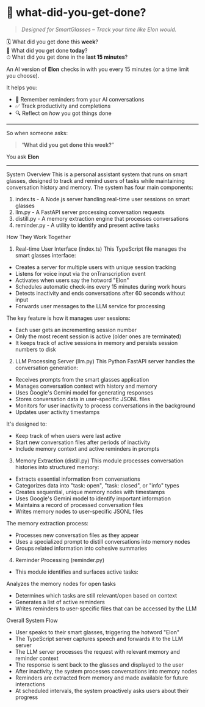 # 🚀 what-did-you-get-done?

> *Designed for SmartGlasses – Track your time like Elon would.*

🗓 What did you get done this **week**?  
📅 What did you get done **today**?  
⏱ What did you get done in the **last 15 minutes**?

An AI version of **Elon** checks in with you every 15 minutes (or a time limit you choose).

It helps you:
- 🧠 Remember reminders from your AI conversations  
- ✅ Track productivity and completions  
- 🔍 Reflect on *how* you got things done  

---

So when someone asks:

> “**What did you get done this week?**”

You ask **Elon**

---


System Overview
This is a personal assistant system that runs on smart glasses, designed to track and remind users of tasks while maintaining conversation history and memory. The system has four main components:

1. index.ts - A Node.js server handling real-time user sessions on smart glasses
2. llm.py - A FastAPI server processing conversation requests
3. distill.py - A memory extraction engine that processes conversations
4. reminder.py - A utility to identify and present active tasks

How They Work Together
1. Real-time User Interface (index.ts)
This TypeScript file manages the smart glasses interface:

- Creates a server for multiple users with unique session tracking
- Listens for voice input via the onTranscription event
- Activates when users say the hotword "Elon"
- Schedules automatic check-ins every 15 minutes during work hours
- Detects inactivity and ends conversations after 60 seconds without input
- Forwards user messages to the LLM service for processing

The key feature is how it manages user sessions:

- Each user gets an incrementing session number
- Only the most recent session is active (older ones are terminated)
- It keeps track of active sessions in memory and persists session numbers to disk

2. LLM Processing Server (llm.py)
This Python FastAPI server handles the conversation generation:

- Receives prompts from the smart glasses application
- Manages conversation context with history and memory
- Uses Google's Gemini model for generating responses
- Stores conversation data in user-specific JSONL files
- Monitors for user inactivity to process conversations in the background
- Updates user activity timestamps

It's designed to:

- Keep track of when users were last active
- Start new conversation files after periods of inactivity
- Include memory context and active reminders in prompts

3. Memory Extraction (distill.py)
This module processes conversation histories into structured memory:

- Extracts essential information from conversations
- Categorizes data into "task: open", "task: closed", or "info" types
- Creates sequential, unique memory nodes with timestamps
- Uses Google's Gemini model to identify important information
- Maintains a record of processed conversation files
- Writes memory nodes to user-specific JSONL files

The memory extraction process:

- Processes new conversation files as they appear
- Uses a specialized prompt to distill conversations into memory nodes
- Groups related information into cohesive summaries

4. Reminder Processing (reminder.py)
- This module identifies and surfaces active tasks:

Analyzes the memory nodes for open tasks
- Determines which tasks are still relevant/open based on context
- Generates a list of active reminders
- Writes reminders to user-specific files that can be accessed by the LLM

Overall System Flow

- User speaks to their smart glasses, triggering the hotword "Elon"
- The TypeScript server captures speech and forwards it to the LLM server
- The LLM server processes the request with relevant memory and reminder context
- The response is sent back to the glasses and displayed to the user
- After inactivity, the system processes conversations into memory nodes
- Reminders are extracted from memory and made available for future interactions
- At scheduled intervals, the system proactively asks users about their progress
